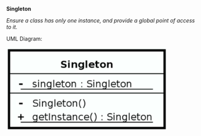 **Singleton**

_Ensure a class has only one instance, and provide a global point of access to it._

UML Diagram:

![UML Diagram](singleton_uml.png)